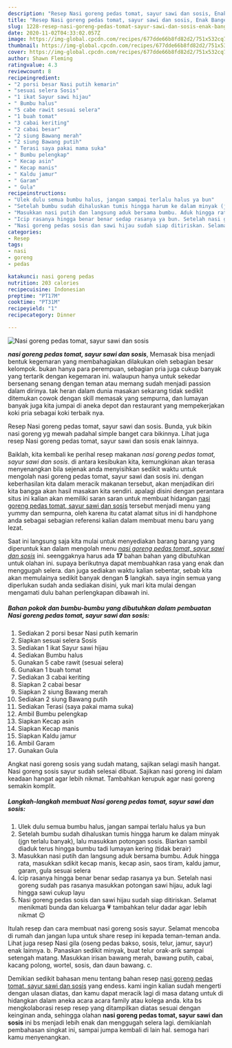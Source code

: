 ```yaml
---
description: "Resep Nasi goreng pedas tomat, sayur sawi dan sosis, Enak Banget"
title: "Resep Nasi goreng pedas tomat, sayur sawi dan sosis, Enak Banget"
slug: 1228-resep-nasi-goreng-pedas-tomat-sayur-sawi-dan-sosis-enak-banget
date: 2020-11-02T04:33:02.057Z
image: https://img-global.cpcdn.com/recipes/677dde66b8fd82d2/751x532cq70/nasi-goreng-pedas-tomat-sayur-sawi-dan-sosis-foto-resep-utama.jpg
thumbnail: https://img-global.cpcdn.com/recipes/677dde66b8fd82d2/751x532cq70/nasi-goreng-pedas-tomat-sayur-sawi-dan-sosis-foto-resep-utama.jpg
cover: https://img-global.cpcdn.com/recipes/677dde66b8fd82d2/751x532cq70/nasi-goreng-pedas-tomat-sayur-sawi-dan-sosis-foto-resep-utama.jpg
author: Shawn Fleming
ratingvalue: 4.3
reviewcount: 8
recipeingredient:
- "2 porsi besar Nasi putih kemarin"
- "sesuai selera Sosis"
- "1 ikat Sayur sawi hijau"
- " Bumbu halus"
- "5 cabe rawit sesuai selera"
- "1 buah tomat"
- "3 cabai keriting"
- "2 cabai besar"
- "2 siung Bawang merah"
- "2 siung Bawang putih"
- " Terasi saya pakai mama suka"
- " Bumbu pelengkap"
- " Kecap asin"
- " Kecap manis"
- " Kaldu jamur"
- " Garam"
- " Gula"
recipeinstructions:
- "Ulek dulu semua bumbu halus, jangan sampai terlalu halus ya bun"
- "Setelah bumbu sudah dihaluskan tumis hingga harum ke dalam minyak (jgn terlalu banyak), lalu masukkan potongan sosis. Biarkan sambil diaduk terus hingga bumbu tadi lumayan kering (tidak berair)"
- "Masukkan nasi putih dan langsung aduk bersama bumbu. Aduk hingga rata, masukkan sdikit kecap manis, kecap asin, saos tiram, kaldu jamur, garam, gula sesuai selera"
- "Icip rasanya hingga benar benar sedap rasanya ya bun. Setelah nasi goreng sudah pas rasanya masukkan potongan sawi hijau, aduk lagi hingga sawi cukup layu"
- "Nasi goreng pedas sosis dan sawi hijau sudah siap ditiriskan. Selamat menikmati bunda dan keluarga 💗 tambahkan telur dadar agar lebih nikmat 😉"
categories:
- Resep
tags:
- nasi
- goreng
- pedas

katakunci: nasi goreng pedas 
nutrition: 203 calories
recipecuisine: Indonesian
preptime: "PT17M"
cooktime: "PT31M"
recipeyield: "1"
recipecategory: Dinner

---
```



![Nasi goreng pedas tomat, sayur sawi dan sosis](https://img-global.cpcdn.com/recipes/677dde66b8fd82d2/751x532cq70/nasi-goreng-pedas-tomat-sayur-sawi-dan-sosis-foto-resep-utama.jpg)

<b><i>nasi goreng pedas tomat, sayur sawi dan sosis</i></b>, Memasak bisa menjadi bentuk kegemaran yang membahagiakan dilakukan oleh sebagian besar kelompok. bukan hanya para perempuan, sebagian pria juga cukup banyak yang tertarik dengan kegemaran ini. walaupun hanya untuk sekedar bersenang senang dengan teman atau memang sudah menjadi passion dalam dirinya. tak heran dalam dunia masakan sekarang tidak sedikit ditemukan cowok dengan skill memasak yang sempurna, dan lumayan banyak juga kita jumpai di aneka depot dan restaurant yang mempekerjakan koki pria sebagai koki terbaik nya.

Resep Nasi goreng pedas tomat, sayur sawi dan sosis. Bunda, yuk bikin nasi goreng yg mewah padahal simple banget cara bikinnya. Lihat juga resep Nasi goreng pedas tomat, sayur sawi dan sosis enak lainnya.

Baiklah, kita kembali ke perihal resep makanan <i>nasi goreng pedas tomat, sayur sawi dan sosis</i>. di antara kesibukan kita, kemungkinan akan terasa menyenangkan bila sejenak anda menyisihkan sedikit waktu untuk mengolah nasi goreng pedas tomat, sayur sawi dan sosis ini. dengan keberhasilan kita dalam meracik makanan tersebut, akan menjadikan diri kita bangga akan hasil masakan kita sendiri. apalagi disini dengan perantara situs ini kalian akan memiliki saran saran untuk membuat hidangan <u>nasi goreng pedas tomat, sayur sawi dan sosis</u> tersebut menjadi menu yang yummy dan sempurna, oleh karena itu catat alamat situs ini di handphone anda sebagai sebagian referensi kalian dalam membuat menu baru yang lezat.


Saat ini langsung saja kita mulai untuk menyediakan barang barang yang diperuntuk kan dalam mengolah menu <u><i>nasi goreng pedas tomat, sayur sawi dan sosis</i></u> ini. seenggaknya harus ada <b>17</b> bahan bahan yang dibutuhkan untuk olahan ini. supaya berikutnya dapat membuahkan rasa yang enak dan menggugah selera. dan juga sediakan waktu kalian sebentar, sebab kita akan memulainya sedikit banyak dengan <b>5</b> langkah. saya ingin semua yang diperlukan sudah anda sediakan disini, yuk mari kita mulai dengan mengamati dulu bahan perlengkapan dibawah ini.

<!--inarticleads1-->

##### Bahan pokok dan bumbu-bumbu yang dibutuhkan dalam pembuatan Nasi goreng pedas tomat, sayur sawi dan sosis:

1. Sediakan 2 porsi besar Nasi putih kemarin
1. Siapkan sesuai selera Sosis
1. Sediakan 1 ikat Sayur sawi hijau
1. Sediakan  Bumbu halus
1. Gunakan 5 cabe rawit (sesuai selera)
1. Gunakan 1 buah tomat
1. Sediakan 3 cabai keriting
1. Siapkan 2 cabai besar
1. Siapkan 2 siung Bawang merah
1. Sediakan 2 siung Bawang putih
1. Sediakan  Terasi (saya pakai mama suka)
1. Ambil  Bumbu pelengkap
1. Siapkan  Kecap asin
1. Siapkan  Kecap manis
1. Siapkan  Kaldu jamur
1. Ambil  Garam
1. Gunakan  Gula


Angkat nasi goreng sosis yang sudah matang, sajikan selagi masih hangat. Nasi goreng sosis sayur sudah selesai dibuat. Sajikan nasi goreng ini dalam keadaan hangat agar lebih nikmat. Tambahkan kerupuk agar nasi goreng semakin komplit. 

<!--inarticleads2-->

##### Langkah-langkah membuat Nasi goreng pedas tomat, sayur sawi dan sosis:

1. Ulek dulu semua bumbu halus, jangan sampai terlalu halus ya bun
1. Setelah bumbu sudah dihaluskan tumis hingga harum ke dalam minyak (jgn terlalu banyak), lalu masukkan potongan sosis. Biarkan sambil diaduk terus hingga bumbu tadi lumayan kering (tidak berair)
1. Masukkan nasi putih dan langsung aduk bersama bumbu. Aduk hingga rata, masukkan sdikit kecap manis, kecap asin, saos tiram, kaldu jamur, garam, gula sesuai selera
1. Icip rasanya hingga benar benar sedap rasanya ya bun. Setelah nasi goreng sudah pas rasanya masukkan potongan sawi hijau, aduk lagi hingga sawi cukup layu
1. Nasi goreng pedas sosis dan sawi hijau sudah siap ditiriskan. Selamat menikmati bunda dan keluarga 💗 tambahkan telur dadar agar lebih nikmat 😉


Itulah resep dan cara membuat nasi goreng sosis sayur. Selamat mencoba di rumah dan jangan lupa untuk share resep ini kepada teman-teman anda. Lihat juga resep Nasi gila (oseng pedas bakso, sosis, telur, jamur, sayur) enak lainnya. b. Panaskan sedikit minyak, buat telur orak-arik sampai setengah matang. Masukkan irisan bawang merah, bawang putih, cabai, kacang polong, wortel, sosis, dan daun bawang. c. 

Demikian sedikit bahasan menu tentang bahan resep <u>nasi goreng pedas tomat, sayur sawi dan sosis</u> yang endess. kami ingin kalian sudah mengerti dengan ulasan diatas, dan kamu dapat meracik lagi di masa datang untuk di hidangkan dalam aneka acara acara family atau kolega anda. kita bs mengkolaborasi resep resep yang ditampilkan diatas sesuai dengan keinginan anda, sehingga olahan <b>nasi goreng pedas tomat, sayur sawi dan sosis</b> ini bs menjadi lebih enak dan menggugah selera lagi. demikianlah pembahasan singkat ini, sampai jumpa kembali di lain hal. semoga hari kamu menyenangkan.
